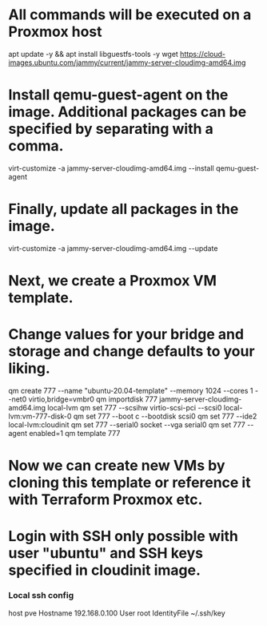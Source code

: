 
# All commands will be executed on a Proxmox host
apt update -y && apt install libguestfs-tools -y
wget https://cloud-images.ubuntu.com/jammy/current/jammy-server-cloudimg-amd64.img

# Install qemu-guest-agent on the image. Additional packages can be specified by separating with a comma.
virt-customize -a jammy-server-cloudimg-amd64.img --install qemu-guest-agent

# Finally, update all packages in the image.
virt-customize -a jammy-server-cloudimg-amd64.img --update

# Next, we create a Proxmox VM template.
# Change values for your bridge and storage and change defaults to your liking.
qm create 777 --name "ubuntu-20.04-template" --memory 1024 --cores 1 --net0 virtio,bridge=vmbr0
qm importdisk 777 jammy-server-cloudimg-amd64.img local-lvm
qm set 777 --scsihw virtio-scsi-pci --scsi0 local-lvm:vm-777-disk-0
qm set 777 --boot c --bootdisk scsi0
qm set 777 --ide2 local-lvm:cloudinit
qm set 777 --serial0 socket --vga serial0
qm set 777 --agent enabled=1
qm template 777

# Now we can create new VMs by cloning this template or reference it with Terraform Proxmox etc.
# Login with SSH only possible with user "ubuntu" and SSH keys specified in cloudinit image.

### Local ssh config 
host pve
    Hostname 192.168.0.100
    User root
    IdentityFile ~/.ssh/key